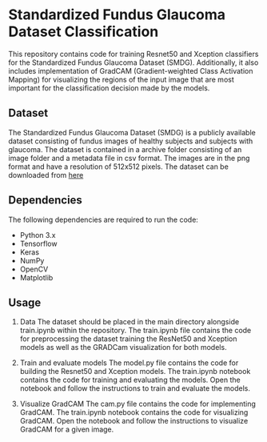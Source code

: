 # **Standardized Fundus Glaucoma Dataset Classification**
This repository contains code for training Resnet50 and Xception classifiers for the Standardized Fundus Glaucoma Dataset (SMDG). Additionally, it also includes implementation of GradCAM (Gradient-weighted Class Activation Mapping) for visualizing the regions of the input image that are most important for the classification decision made by the models.

## Dataset
The Standardized Fundus Glaucoma Dataset (SMDG) is a publicly available dataset consisting of fundus images of healthy subjects and subjects with glaucoma. The dataset is contained in a archive folder consisting of an image folder and a metadata file in csv format. The images are in the png format and have a resolution of 512x512 pixels. The dataset can be downloaded from [here](https://drive.google.com/file/d/1hPu-xyzP88qWd-2lkZbnJHZ8RYMSep-q/view?usp=sharing)

## Dependencies
The following dependencies are required to run the code:

- Python 3.x
- Tensorflow
- Keras
- NumPy
- OpenCV
- Matplotlib

## Usage
1. Data
The dataset should be placed in the main directory alongside train.ipynb within the repository. The train.ipynb file contains the code for preprocessing the dataset training the ResNet50 and Xception models as well as the GRADCam visualization for both models.

2. Train and evaluate models
The model.py file contains the code for building the Resnet50 and Xception models. The train.ipynb notebook contains the code for training and evaluating the models. Open the notebook and follow the instructions to train and evaluate the models.

3. Visualize GradCAM
The cam.py file contains the code for implementing GradCAM. The train.ipynb notebook contains the code for visualizing GradCAM. Open the notebook and follow the instructions to visualize GradCAM for a given image.

